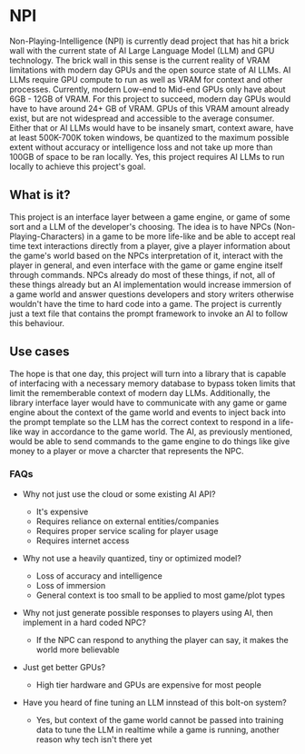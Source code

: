 # NPI

Non-Playing-Intelligence (NPI) is currently dead project that has hit a brick wall with the current state of AI Large Language Model (LLM) and GPU technology.
The brick wall in this sense is the current reality of VRAM limitations with modern day GPUs and the open source state of AI LLMs. AI LLMs require GPU compute to run as well
as VRAM for context and other processes. Currently, modern Low-end to Mid-end GPUs only have about 6GB - 12GB of VRAM. For this project to succeed, modern day GPUs would
have to have around 24+ GB of VRAM. GPUs of this VRAM amount already exist, but are not widespread and accessible to the average consumer. Either that or AI LLMs would have
to be insanely smart, context aware, have at least 500K-700K token windows, be quantized to the maximum possible extent without accuracy or intelligence loss and
not take up more than 100GB of space to be ran locally. Yes, this project requires AI LLMs to run locally to achieve this project's goal.

## What is it?

This project is an interface layer between a game engine, or game of some sort and a LLM of the developer's choosing. The idea is to have NPCs (Non-Playing-Characters) in a game
to be more life-like and be able to accept real time text interactions directly from a player, give a player information about the game's world based on the NPCs interpretation of it, interact with the player in general,
and even interface with the game or game engine itself through commands. NPCs already do most of these things, if not, all of these things already but an AI implementation would increase immersion of a game world and answer questions
developers and story writers otherwise wouldn't have the time to hard code into a game. The project is currently just a text file that contains the prompt framework to invoke an AI to follow this behaviour.

## Use cases

The hope is that one day, this project will turn into a library that is capable of interfacing with a necessary memory database to bypass token limits that limit the rememberable context of modern day LLMs.
Additionally, the library interface layer would have to communicate with any game or game engine about the context of the game world and events to inject back into the
prompt template so the LLM has the correct context to respond in a life-like way in accordance to the game world. The AI, as previously mentioned, would be able to send commands to the game engine to do things
like give money to a player or move a charcter that represents the NPC.

### FAQs

- Why not just use the cloud or some existing AI API?
  - It's expensive
  - Requires reliance on external entities/companies
  - Requires proper service scaling for player usage
  - Requires internet access

- Why not use a heavily quantized, tiny or optimized model?
  - Loss of accuracy and intelligence
  - Loss of immersion
  - General context is too small to be applied to most game/plot types

- Why not just generate possible responses to players using AI, then implement in a hard coded NPC?
  - If the NPC can respond to anything the player can say, it makes the world more believable

- Just get better GPUs?
  - High tier hardware and GPUs are expensive for most people

- Have you heard of fine tuning an LLM innstead of this bolt-on system?
  - Yes, but context of the game world cannot be passed into training data to tune the LLM in realtime while a game is running, another reason why tech isn't there yet
